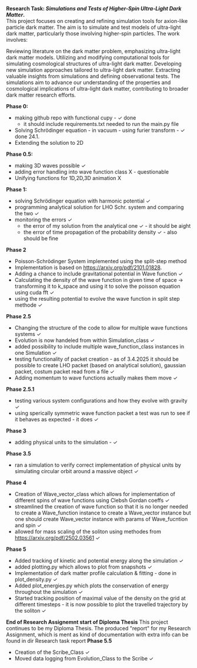 **Research Task: *Simulations and Tests of Higher-Spin Ultra-Light Dark Matter*.** \
This project focuses on creating and refining simulation tools for axion-like particle dark matter. The aim is to simulate and test models of ultra-light dark matter, particularly those involving higher-spin particles. The work involves:

Reviewing literature on the dark matter problem, emphasizing ultra-light dark matter models.
Utilizing and modifying computational tools for simulating cosmological structures of ultra-light dark matter.
Developing new simulation approaches tailored to ultra-light dark matter.
Extracting valuable insights from simulations and defining observational tests.
The simulations aim to advance our understanding of the properties and cosmological implications of ultra-light dark matter, contributing to broader dark matter research efforts.


**Phase 0:**
- making github repo with functional cupy - ✓ done
  - it should include requirements.txt needed to run the main.py file
- Solving Schrödinger equation - in vacuum - using furier transform - ✓ done 24.1.
- Extending the solution to 2D


**Phase 0.5:**
- making 3D waves possible ✓
- adding error handling into wave function class X - questionable
- Unifying functions for 1D,2D,3D animation X

**Phase 1:**
- solving Schrödinger equation with harmonic potential ✓
- programming analytical solution for LHO Schr. system and comparing the two  ✓
- monitoring the errors ✓ 
  - the error of my solution from the analytical one ✓ - it should be aight
  - the error of time propagation of the probability density  ✓ - also should be fine
  
**Phase 2**
- Poisson-Schrödinger System implemented using the split-step method
- Implementation is based on https://arxiv.org/pdf/2101.01828.
- Adding a chance to include gravitational potential in Wave function ✓
- Calculating the density of the wave function in given time of space -> transforming it to k_space and using it to solve the poisson equation using cuda fft ✓
- using the resulting potential to evolve the wave function in split step methode ✓

**Phase 2.5**
- Changing the structure of the code to allow for multiple wave functions systems ✓
- Evolution is now handeled from within Simulation_class ✓
- added possibility to include multiple wave_function_class instances in one Simulation ✓
- testing functionality of packet creation - as of 3.4.2025 it should be possible to create LHO packet (based on analytical solution), gaussian packet, costum packet read from a file ✓
- Adding momentum to wave functions actually makes them move ✓

**Phase 2.5.1**
- testing various system configurations and how they evolve with gravity ✓
- using sperically symmetric wave function packet a test was run to see if it behaves as expected - it does ✓

**Phase 3**
- adding physical units to the simulation - ✓

**Phase 3.5**
- ran a simulation to verify correct implementation of physical units by simulating circular orbit around a massive object ✓

**Phase 4**
- Creation of Wave_vector_class which allows for implementation of different spins of wave functions using Clebsh Gordan coeffs ✓
- streamlined the creation of wave function so that it is no longer needed to create a Wave_function instance to create a Wave_vector
instance but one should create Wave_vector instance with params of Wave_fucntion and spin ✓
- allowed for mass scaling of the soliton using methodes from https://arxiv.org/pdf/2502.03561 ✓

**Phase 5**
- Added tracking of kinetic and potential energy along the simulation ✓
- added plotting.py which allows to plot from snapshots ✓
- Implementation of dark matter profile calculation & fitting - done in plot_density.py ✓
- Added plot_energies.py which plots the conservation of energy throughout the simulation ✓
- Started tracking position of maximal value of the density on the grid at different timesteps - it is now possible to plot the travelled trajectory by the soliton ✓

**End of Research Assignemnt start of Diploma Thesis**
This project continues to be my Diploma Thesis. The produced "report" for my Research Assignment, which is ment as kind of documentation with extra info can be found in dir Research task report
**Phase 5.5**
- Creation of the Scribe_Class ✓
- Moved data logging from Evolution_Class to the Scribe ✓
